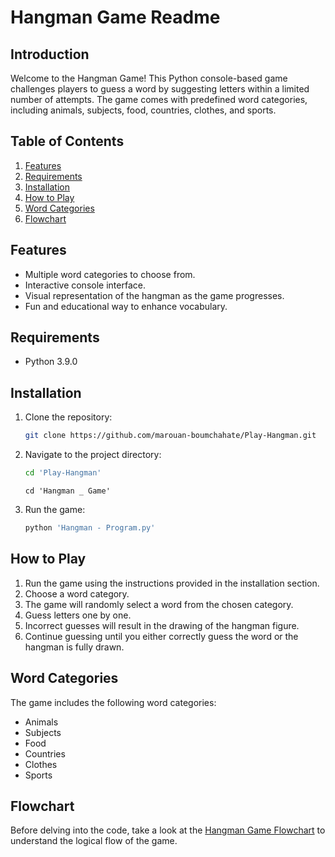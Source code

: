 # Hangman Game Readme

## Introduction

Welcome to the Hangman Game! This Python console-based game challenges players to guess a word by suggesting letters within a limited number of attempts. The game comes with predefined word categories, including animals, subjects, food, countries, clothes, and sports.

## Table of Contents

1. [Features](#features)
2. [Requirements](#requirements)
3. [Installation](#installation)
4. [How to Play](#how-to-play)
5. [Word Categories](#word-categories)
6. [Flowchart](#flowchart)

## Features

- Multiple word categories to choose from.
- Interactive console interface.
- Visual representation of the hangman as the game progresses.
- Fun and educational way to enhance vocabulary.

## Requirements

- Python 3.9.0

## Installation

1. Clone the repository:

    ```bash
    git clone https://github.com/marouan-boumchahate/Play-Hangman.git
    ```

2. Navigate to the project directory:

    ```bash
    cd 'Play-Hangman'
    ```
    ```
    cd 'Hangman _ Game'
    ```

3. Run the game:

    ```bash
    python 'Hangman - Program.py'
    ```

## How to Play

1. Run the game using the instructions provided in the installation section.
2. Choose a word category.
3. The game will randomly select a word from the chosen category.
4. Guess letters one by one.
5. Incorrect guesses will result in the drawing of the hangman figure.
6. Continue guessing until you either correctly guess the word or the hangman is fully drawn.

## Word Categories

The game includes the following word categories:

- Animals
- Subjects
- Food
- Countries
- Clothes
- Sports

## Flowchart

Before delving into the code, take a look at the [Hangman Game Flowchart](flowchart.png) to understand the logical flow of the game.
